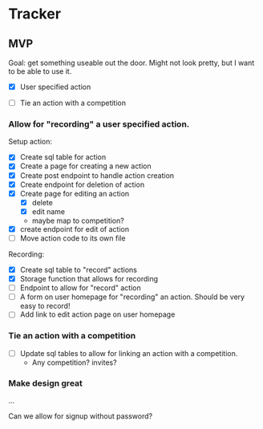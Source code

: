 # Tracker

## MVP

Goal: get something useable out the door. Might not look pretty, but I want to be able to use it.

- [X] User specified action
- [ ] Tie an action with a competition


### Allow for "recording" a user specified action.

Setup action:

- [X] Create sql table for action
- [X] Create a page for creating a new action
- [X] Create post endpoint to handle action creation
- [X] Create endpoint for deletion of action
- [X] Create page for editing an action
  - [X] delete
  - [X] edit name
  - maybe map to competition?
- [X] create endpoint for edit of action
- [ ] Move action code to its own file

Recording:

- [X] Create sql table to "record" actions
- [X] Storage function that allows for recording
- [ ] Endpoint to allow for "record" action
- [ ] A form on user homepage for "recording" an action. Should be very easy to record!
- [ ] Add link to edit action page on user homepage

### Tie an action with a competition

- [ ] Update sql tables to allow for linking an action with a competition.
  - Any competition? invites?


### Make design great

...

Can we allow for signup without password?

